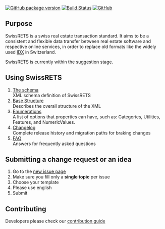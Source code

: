 [![GitHub package version](https://img.shields.io/github/package-json/v/qualipool/swissrets.svg)](https://github.com/qualipool/swissrets/releases)
[![Build Status](https://travis-ci.com/qualipool/swissrets.svg?branch=master)](https://travis-ci.com/qualipool/swissrets)
[![GitHub](https://img.shields.io/github/license/qualipool/swissrets.svg)](https://github.com/qualipool/swissrets/blob/master/LICENSE.md)

## Purpose

SwissRETS is a swiss real estate transaction standard. It aims to be a consistent and flexible data transfer between real estate software and respective online services, in order to replace old formats like the widely used [IDX](https://en.wikipedia.org/wiki/Internet_Data_Exchange) in Switzerland.

SwissRETS is currently within the suggestion stage.

## Using SwissRETS
1. [The schema](https://github.com/qualipool/swissrets/blob/master/schema/schema.xsd)  
   XML schema definition of SwissRETS
1. [Base Structure](Base-structure)  
   Describes the overall structure of the XML
1. [Enumerations](Enumerations.html)  
   A list of options that properties can have, such as: Categories, Utilities, Features, and NumericValues.
1. [Changelog](https://github.com/qualipool/swissrets/releases)  
   Complete release history and migration paths for braking changes
1. [FAQ](FAQ.html)  
   Answers for frequently asked questions 

## Submitting a change request or an idea
1. Go to the [new issue page](https://github.com/qualipool/swissrets/issues/new/choose)
1. Make sure you fill only a **single topic** per issue
1. Choose your template
1. Please use english
1. Submit

## Contributing
Developers please check our [contribution guide](https://github.com/qualipool/swissrets/blob/master/CONTRIBUTING.md)